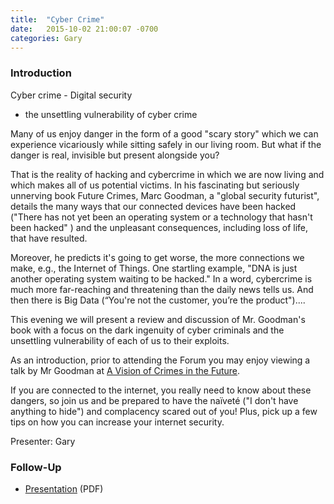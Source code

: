 ```yaml
---
title:  "Cyber Crime"
date:   2015-10-02 21:00:07 -0700
categories: Gary
---
```


### Introduction

Cyber crime - Digital security 
- the unsettling vulnerability of cyber crime

Many of us enjoy danger in the form of a good "scary story" which we can experience vicariously while sitting safely in our living room. But what if the danger is real, invisible but present alongside you? 

That is the reality of hacking and cybercrime in which we are now living and which makes all of us potential victims. In his fascinating but seriously unnerving book Future Crimes, Marc Goodman, a "global security futurist", details the many ways that our connected devices have been hacked ("There has not yet been an operating system or a technology that hasn't been hacked" ) and the unpleasant consequences, including loss of life, that have resulted.

Moreover, he predicts it's going to get worse, the more connections we make, e.g., the Internet of Things. One startling example, "DNA is just another operating system waiting to be hacked." In a word, cybercrime is much more far-reaching and threatening than the daily news tells us. And then there is Big Data (“You're not the customer, you’re the product")....

This evening we will present a review and discussion of Mr. Goodman's book with a focus on the dark ingenuity of cyber criminals and the unsettling vulnerability of each of us to their exploits. 

As an introduction, prior to attending the Forum you may enjoy viewing a talk by Mr Goodman at [A Vision of Crimes in the Future](https://www.ted.com/talks/marc_goodman_a_vision_of_crimes_in_the_future?language=en#t-716582). 

If you are connected to the internet, you really need to know about these dangers, so join us and be prepared to have the naïveté ("I don't have anything to hide") and complacency scared out of you! Plus, pick up a few tips on how you can increase your internet security.

Presenter: Gary

### Follow-Up

* [Presentation](/assets/present/future-crimes.pdf) (PDF)
